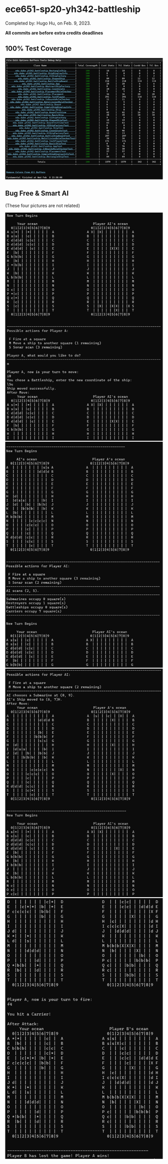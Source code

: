 # ece651-sp20-yh342-battleship

Completed by: Hugo Hu, on Feb. 9, 2023.

**All commits are before extra credits deadlines**

## 100% Test Coverage

![](assets/test_coverage.png)

## Bug Free & Smart AI

(These four pictures are not related)

![](assets/ill_1.png)
![](assets/ill_2.png)
![](assets/ill_3.png)
![](assets/ill_4.png)
